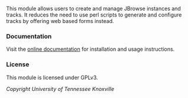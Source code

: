 This module allows users to create and manage JBrowse instances and tracks.
It reduces the need to use perl scripts to generate and configure tracks by
offering web based forms instead.

### Documentation

Visit the [online documentation](https://hardwoods-jbrowse.readthedocs.io/en/latest/) for installation and usage instructions.

### License

This module is licensed under GPLv3.

*Copyright University of Tennessee Knoxville* 
